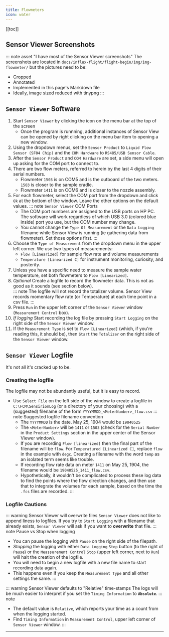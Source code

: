 ```yaml
---
title: Flowmeters
icon: water
---
```





[[toc]]




## Sensor Viewer Screenshots

::: note asset "I have most of the Sensor Viewer screenshots"
The screenshots are located in `docs/influx-flight/flight-begin/img/img-flowmeter/` but the pictures need to be:
-   Cropped
-   Annotated
-   Implemented in this page's Markdown file
-   Ideally, image sized reduced with tinypng
:::

## `Sensor Viewer` Software

1.  Start `Sensor Viewer` by clicking the icon on the menu bar at the top of the screen
    -   Once the program is runnning, additional instances of Sensor View can be opened by right clicking on the menu bar item to opening a new window. 
1.  Using the dropdown menus, set the `Sensor Product` to `Liquid Flow Sensor (SF04 Chip)` and the `COM Hardware` to `RS485/USB Sensor Cable`.
2.  After the `Sensor Product` and `COM Hardware` are set, a side menu will open up asking for the COM port to connect to.
3.  There are two flow meters, referred to herein by the last 4 digits of their serial numbers.
    -   Flowmeter `1503` is on COM5 and is the outboard of the two meters. `1503` is closer to the sample cradle.
    -   Flowmeter `1411` is on COM6 and is closer to the nozzle assembly. 
4.  For each flowmeter, select the COM port from the dropdown and click `Ok` at the bottom of the window. Leave the other options on the default values.
    ::: note `Sensor Viewer` COM Ports
    -   The COM port numbers are assigned to the USB ports on HP PC. The software will work regardless of which USB 3.0 (colored blue inside) port you use, but the COM number may change.
    -   You cannot change the `Type Of Measurement` or the `Data Logging` filename while Sensor View is running (ie gathering data from flowmeter). Set those options first.
    :::
1.  Choose the `Type of Measurement` from the dropdown menu in the upper left corner. We use two types of measurements:
    -   `Flow [Linearized]` for sample flow rate and volume measurements 
    -   `Temperature [Linearized C]` for instrument monitoring, curiosity, and posterity.
2.  Unless you have a specific need to measure the sample water temperature, set both flowmeters to `Flow [Linearized]`.
3.  *Optional* Create a logfile to record the flowmeter data. This is not as good as it sounds (see section below).  
    ::: note The logfile will not record the totalizer volume.
    Sensor View records momentary flow rate (or Temperature) at each time point in a csv file.
    :::
1.  Press `Run` in the upper left corner of the `Sensor Viewer` window (`Measurement Control`  box).
2.  *If logging* Start recording the log file by pressing `Start Logging` on the right side of the `Sensor Viewer` window.
3.  If the `Measurement Type` is set to `Flow [Linearized]` (which, if you're reading this, it should be), then `Start` the `Totalizer` on the right side of the `Sensor Viewer` window.


## `Sensor Viewer` Logfile

It's not all it's cracked up to be.

### Creating the logfile

The logfile may not be abundantly useful, but it is easy to record.
-   Use `Select File` on the left side of the window to create a logfile in `C:\FCM\SensirionLog` (or a directory of your choosing) with a (suggested) filename of the form `YYYYMMDD_<MeterNumber>_flow.csv`
    ::: note Suggested logfile filename convention
    -   The `YYYYMMDD` is the date. May 25, 1904 would be `19040525`
    -   The `<MeterNumber>` will be `1411` or `1503` (check for the `Serial Number` in the `Product Settings` section in the upper center of the Sensor Viewer window). 
    -   If you are recording `Flow [linearized]` then the final part of the filename will be `flow`. For `Temperatured [Linearized C]`, replace `flow` in the example with `degc`. Creating a filename with the word `temp` as an isolated term seems like trouble.
    -   If recording flow rate data on meter `1411` on May 25, 1904, the filename would be `19040525_1411_flow.csv`.
    -   Hypothetically, it wouldn't be complicated to process these log data to find the points where the flow direction changes, and then use that to integrate the volumes for each sample, based on the time the `.fcs` files are recorded.
    :::


### Logfile Cautions

::: warning Sensor Viewer will overwrite files
`Sensor Viewer` does not like to append liness to logfiles. If you try to `Start Logging` with a filename that already exists, `Sensor Viewer` will ask if you want to **overwrite** that file.
::: note Pause vs Stop when logging
-   You can pause the logging with `Pause` on the right side of the filepath. 
-   *Stopping* the logging with either `Data Logging`  `Stop` button (to the right of `Pause`) or the `Meassurement Control` `Stop` (upper left corner, next to `Run`) will halt the creation of the logfile. 
-   You will need to begin a new logfile with a new file name to start recording data again. 
-   This happens even if you keep the `Measurement Type` and all other settings the same.
:::
    
::: warning Sensor Viewer defaults to "Relative" time-stamps
The logs will be much easier to interpret if you set the `Timing Information` to **`Absolute`**. 
::: note
-   The default value is `Relative`, which reports your time as a count from when the logging started.
-   Find `Timing Information` in `Measurement Control`, upper left corner of `Sensor Viewer` window.
:::

---

### 
    

